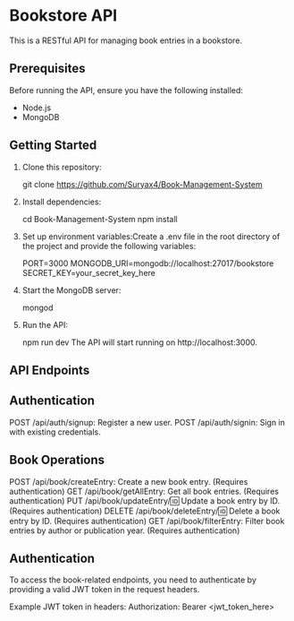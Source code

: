 # Bookstore API

This is a RESTful API for managing book entries in a bookstore.

## Prerequisites

Before running the API, ensure you have the following installed:

- Node.js
- MongoDB

## Getting Started

1. Clone this repository:

   git clone https://github.com/Suryax4/Book-Management-System

2. Install dependencies:

   cd Book-Management-System
   npm install

3. Set up environment variables:Create a .env file in the root directory of the project and provide the following variables:

   PORT=3000
   MONGODB_URI=mongodb://localhost:27017/bookstore
   SECRET_KEY=your_secret_key_here

4. Start the MongoDB server:

   mongod

5. Run the API:

   npm run dev
   The API will start running on http://localhost:3000.

## API Endpoints

## Authentication

POST /api/auth/signup: Register a new user.
POST /api/auth/signin: Sign in with existing credentials.

## Book Operations

POST /api/book/createEntry: Create a new book entry. (Requires authentication)
GET /api/book/getAllEntry: Get all book entries. (Requires authentication)
PUT /api/book/updateEntry/:id: Update a book entry by ID. (Requires authentication)
DELETE /api/book/deleteEntry/:id: Delete a book entry by ID. (Requires authentication)
GET /api/book/filterEntry: Filter book entries by author or publication year. (Requires authentication)

## Authentication

To access the book-related endpoints, you need to authenticate by providing a valid JWT token in the request headers.

Example JWT token in headers:
Authorization: Bearer <jwt_token_here>

